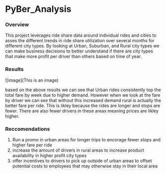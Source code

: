 # PyBer_Analysis
### Overview 
This project leverages ride share data around individual rides and cities to asses the different trends in ride share utilization over several months for different city types. By looking at Urban, Suburban, and Rural city types we can make business decisions to better understand if there are city types that make more profit per driver than others based on time of year. 

### Results

![image](This is an image) 

based on the above results we can see that Urban rides consistently top the total fare by week due to higher demand. However when we look at the fare by driver we can see that without this increased demand rural is actually the better fare per ride. This is likley because the rides are longer and stops are fewer. There are also fewer drivers in these areas meaning prices are likley higher. 


### Reccomendations
1. Run a promo in urban areas for longer trips to encorage fewer stops and higher fare per ride
2. increase the amount of drivers in rural areas to increase product availability in higher profit city types 
3. offer incentives to drivers to pick up outside of urban areas to offset potential costs to employees that may otherwise stay in their local area
